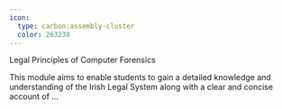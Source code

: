 ```yaml
---
icon:
  type: carbon:assembly-cluster
  color: 263238
---
```

Legal Principles of Computer Forensics

This module aims to enable students to gain a detailed knowledge and understanding of the Irish Legal System along with a clear and concise account of ... 
